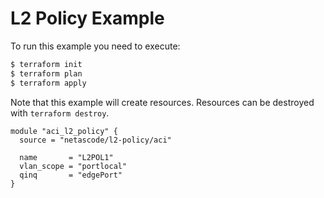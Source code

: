 <!-- BEGIN_TF_DOCS -->
# L2 Policy Example

To run this example you need to execute:

```bash
$ terraform init
$ terraform plan
$ terraform apply
```

Note that this example will create resources. Resources can be destroyed with `terraform destroy`.

```hcl
module "aci_l2_policy" {
  source = "netascode/l2-policy/aci"

  name       = "L2POL1"
  vlan_scope = "portlocal"
  qinq       = "edgePort"
}

```
<!-- END_TF_DOCS -->